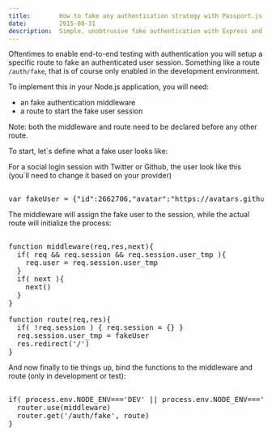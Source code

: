 ```yaml
---
title:        How to fake any authentication strategy with Passport.js
date:         2015-08-31
description:  Simple, unobtrusive fake authentication with Express and Passport.js
---
```


Oftentimes to enable end-to-end testing with authentication you will setup a specific route to fake an authenticated user session.
Something like a route `/auth/fake`, that is of course only enabled in the development environment.

To implement this in your Node.js application, you will need:

- an fake authentication middleware
- a route to start the fake user session

Note: both the middleware and route need to be declared before any other route.

To start, let`s define what a fake user looks like:

For a social login session with Twitter or Github, the user look like this (you`ll need to change it based on your provider)

<pre>

var fakeUser = {"id":2662706,"avatar":"https://avatars.githubusercontent.com/u/2662706?v=3","username":"christian-fei","_id":"fake"}
</pre>


The middleware will assign the fake user to the session, while the actual route will initialize the process:

<pre>

function middleware(req,res,next){
  if( req && req.session && req.session.user_tmp ){
    req.user = req.session.user_tmp
  }
  if( next ){
    next()
  }
}

function route(req,res){
  if( !req.session ) { req.session = {} }
  req.session.user_tmp = fakeUser
  res.redirect('/')
}
</pre>



And now finally to tie things up, bind the functions to the middleware and route (only in development or test):

<pre>

if( process.env.NODE_ENV==='DEV' || process.env.NODE_ENV==='test' ){
  router.use(middleware)
  router.get('/auth/fake', route)
}
</pre>

